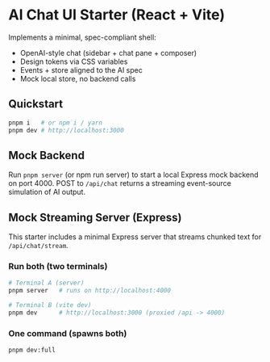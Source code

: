 # AI Chat UI Starter (React + Vite)

Implements a minimal, spec-compliant shell:
- OpenAI-style chat (sidebar + chat pane + composer)
- Design tokens via CSS variables
- Events + store aligned to the AI spec
- Mock local store, no backend calls

## Quickstart
```bash
pnpm i   # or npm i / yarn
pnpm dev # http://localhost:3000
```


## Mock Backend
Run `pnpm server` (or npm run server) to start a local Express mock backend on port 4000.
POST to `/api/chat` returns a streaming event-source simulation of AI output.


## Mock Streaming Server (Express)
This starter includes a minimal Express server that streams chunked text for `/api/chat/stream`.

### Run both (two terminals)
```bash
# Terminal A (server)
pnpm server   # runs on http://localhost:4000

# Terminal B (vite dev)
pnpm dev      # http://localhost:3000 (proxied /api -> 4000)
```

### One command (spawns both)
```bash
pnpm dev:full
```
